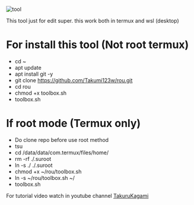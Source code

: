 ![tool](https://github.com/Takumi123x/rou/assets/135448368/c6218bd6-f420-4cc9-b5a4-c563c97ee982)

This tool just for edit super. this work both in termux and wsl (desktop)

# For install this tool (Not root termux)
- cd ~
- apt update
- apt install git -y
- git clone https://github.com/Takumi123w/rou.git
- cd rou
- chmod +x toolbox.sh
- toolbox.sh

# If root mode (Termux only)
- Do clone repo before use root method
- tsu
- cd /data/data/com.termux/files/home/
- rm -rf ./.suroot
- ln -s ./ ./.suroot
- chmod +x ~/rou/toolbox.sh
- ln -s ~/rou/toolbox.sh ~/
- toolbox.sh

For tutorial video watch in youtube channel [TakuruKagami](https://m.youtube.com/@TakuruKagami)
